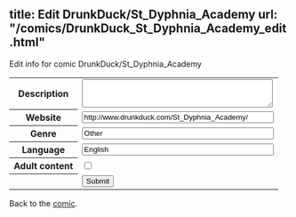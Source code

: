 title: Edit DrunkDuck/St_Dyphnia_Academy
url: "/comics/DrunkDuck_St_Dyphnia_Academy_edit.html"
---
Edit info for comic DrunkDuck/St_Dyphnia_Academy

<form name="comic" action="http://gaepostmail.appspot.com/comic/" method="post">
<table class="comicinfo">
<tr>
<th>Description</th><td><textarea name="description" cols="40" rows="3"></textarea></td>
</tr>
<tr>
<th>Website</th><td><input type="text" name="url" value="http://www.drunkduck.com/St_Dyphnia_Academy/" size="40"/></td>
</tr>
<tr>
<th>Genre</th><td><input type="text" name="genre" value="Other" size="40"/></td>
</tr>
<tr>
<th>Language</th><td><input type="text" name="language" value="English" size="40"/></td>
</tr>
<tr>
<th>Adult content</th><td><input type="checkbox" name="adult" value="adult" /></td>
</tr>
<tr>
<th></th><td>
<input type="hidden" name="comic" value="DrunkDuck_St_Dyphnia_Academy" />
<input type="submit" name="submit" value="Submit" />
</td>
</tr>
</table>
</form>

Back to the [comic](DrunkDuck_St_Dyphnia_Academy.html).
